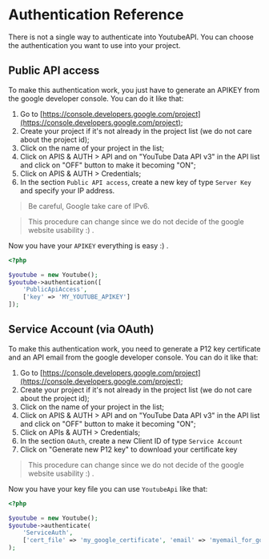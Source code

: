 Authentication Reference
========================

There is not a single way to authenticate into YoutubeAPI. You can choose the authentication you want to use into your
project.

Public API access
-----------------

To make this authentication work, you just have to generate an APIKEY from the google developer console.
You can do it like that:

1. Go to [https://console.developers.google.com/project](https://console.developers.google.com/project);
2. Create your project if it's not already in the project list (we do not care about the project id);
3. Click on the name of your project in the list;
4. Click on APIS & AUTH > API and on "YouTube Data API v3" in the API list and click on "OFF" button to make it becoming "ON";
5. Click on APIS & AUTH > Credentials;
6. In the section `Public API access`, create a new key of type `Server Key` and specify your IP address.

> Be careful, Google take care of IPv6.

> This procedure can change since we do not decide of the google website usability :) .


Now you have your `APIKEY` everything is easy :) .

```php
<?php

$youtube = new Youtube();
$youtube->authentication([
    'PublicApiAccess',
    ['key' => 'MY_YOUTUBE_APIKEY']
]);
```

Service Account (via OAuth)
----------------------------

To make this authentication work, you need to generate a P12 key certificate and an API email from the google developer console.
You can do it like that:

1. Go to [https://console.developers.google.com/project](https://console.developers.google.com/project);
2. Create your project if it's not already in the project list (we do not care about the project id);
3. Click on the name of your project in the list;
4. Click on APIS & AUTH > API and on "YouTube Data API v3" in the API list and click on "OFF" button to make it becoming "ON";
5. Click on APIs & AUTH > Credentials;
6. In the section `OAuth`, create a new Client ID of type `Service Account`
7. Click on "Generate new P12 key" to download your certificate key

> This procedure can change since we do not decide of the google website usability :) .

Now you have your key file you can use `YoutubeApi` like that:

```php
<?php

$youtube = new Youtube();
$youtube->authenticate(
    'ServiceAuth',
    ['cert_file' => 'my_google_certificate', 'email' => 'myemail_for_google_service@googleapi_etc.com']
);
```

